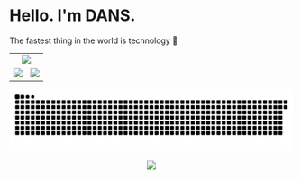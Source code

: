 <h1 align="left">Hello. I'm DANS.</h1>

The fastest thing in the world is technology 🚀</p>

<table width="100%" align="center" style="max-width: 100vw;">
  <tr>
    <td colspan="2" align="center">
      <img src="http://github-profile-summary-cards.vercel.app/api/cards/profile-details?username=qdans&theme=transparent" style="width: 100%; max-width: 100vw;" />
    </td>
  </tr>
  <tr>
    <td width="50%" align="center">
      <img src="http://github-profile-summary-cards.vercel.app/api/cards/stats?username=qdans&theme=transparent" style="width: 100%; max-width: 100vw;" />
    </td>
    <td width="50%" align="center">
      <img src="http://github-profile-summary-cards.vercel.app/api/cards/most-commit-language?username=qdans&theme=transparent" style="width: 100%; max-width: 100vw;" />
    </td>
  </tr>
</table>

<!-- Contribution Graph -->
<p align="center">
  <picture>
    <source media="(prefers-color-scheme: dark)" srcset="https://github.com/qdans/qdans/blob/output/snake-dark.svg" />
    <source media="(prefers-color-scheme: light)" srcset="https://github.com/qdans/qdans/blob/output/snake-light.svg" />
    <img src="https://github.com/qdans/qdans/blob/output/snake-dark.svg" alt="Snake animation">
  </picture>
</p>

<p align="center">
  <img src="https://user-images.githubusercontent.com/73097560/115834477-dbab4500-a447-11eb-908a-139a6edaec5c.gif">
</p>
